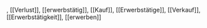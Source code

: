 , [[Verlust]], [[erwerbstätig]], [[Kauf]], [[Erwerbstätige]], [[Verkauf]], [[Erwerbstätigkeit]], [[erwerben]]